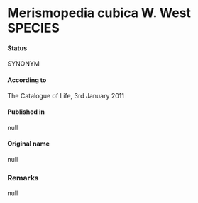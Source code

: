 # Merismopedia cubica W. West SPECIES

#### Status
SYNONYM

#### According to
The Catalogue of Life, 3rd January 2011

#### Published in
null

#### Original name
null

### Remarks
null
